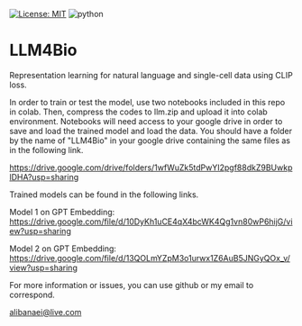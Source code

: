  [![License: MIT](https://img.shields.io/badge/License-MIT-yellow.svg)](https://opensource.org/licenses/MIT)
 ![python](https://img.shields.io/badge/Python-3.10-brightgreen)



# LLM4Bio

Representation learning for natural language and single-cell data using CLIP loss.

In order to train or test the model, use two notebooks included in this repo in colab. Then, compress the codes to llm.zip and upload it into colab environment. Notebooks will need access to your google drive in order to save and load the trained model and load the data. You should have a folder by the name of "LLM4Bio" in your google drive containing the same files as in the following link.

https://drive.google.com/drive/folders/1wfWuZk5tdPwYI2pgf88dkZ9BUwkplDHA?usp=sharing


Trained models can be found in the following links.

Model 1 on GPT Embedding: 
https://drive.google.com/file/d/10DyKh1uCE4qX4bcWK4Qg1vn80wP6hijG/view?usp=sharing

Model 2 on GPT Embedding:
https://drive.google.com/file/d/13QOLmYZpM3o1urwx1Z6AuB5JNGyQOx_v/view?usp=sharing

For more information or issues, you can use github or my email to correspond.

alibanaei@live.com